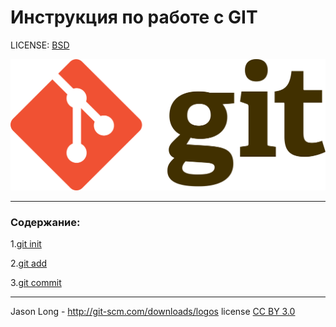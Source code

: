 
# Инструкция по работе с GIT

LICENSE: [BSD](license.md/)

![Git-logo.svg](./assets/Git-logo.svg.png)

---

### Содержание:
1.[git init](init.md)

2.[git add](./add.md)

3.[git commit](comm.md)

---


Jason Long - http://git-scm.com/downloads/logos license [CC BY 3.0](https://creativecommons.org/licenses/by/3.0/)

